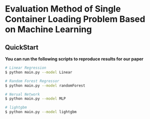 # Evaluation Method of Single Container Loading Problem Based on Machine Learning

## QuickStart

**You can run the following scripts to reproduce results for our paper**

```sh
# Linear Regression 
$ python main.py --model Linear

# Random Forest Regressor
$ python main.py --model randomForest

# Nerual Network
$ python main.py --model MLP

# lightgbm
$ python main.py --model lightgbm
```

